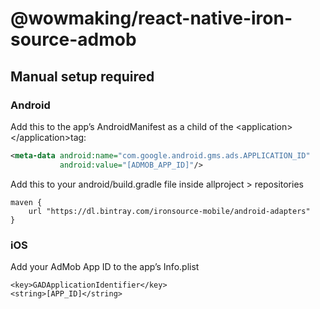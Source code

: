 # @wowmaking/react-native-iron-source-admob

## Manual setup required

### Android

Add this to the app’s AndroidManifest as a child of the &lt;application&gt;&lt;/application&gt;tag:

```xml
<meta-data android:name="com.google.android.gms.ads.APPLICATION_ID" 
           android:value="[ADMOB_APP_ID]"/>
```

Add this to your android/build.gradle file inside allproject > repositories

```
maven {
    url "https://dl.bintray.com/ironsource-mobile/android-adapters"
}
```


### iOS

Add your AdMob App ID to the app’s Info.plist

```
<key>GADApplicationIdentifier</key>
<string>[APP_ID]</string>
```
